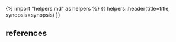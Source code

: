 {% import "helpers.md" as helpers %}
{{ helpers::header(title=title, synopsis=synopsis) }}

## references
